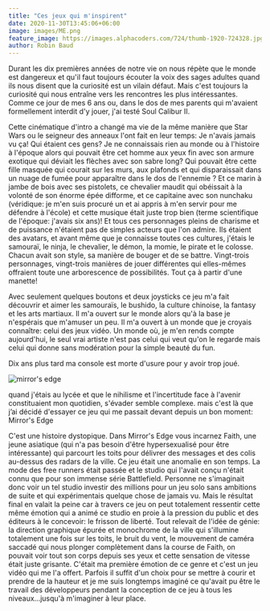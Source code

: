```yaml
---
title: "Ces jeux qui m'inspirent"
date: 2020-11-30T13:45:06+06:00
image: images/ME.png
feature_image: https://images.alphacoders.com/724/thumb-1920-724328.jpg
author: Robin Baud
---
```


Durant les dix premières années de notre vie on nous répète que le monde est dangereux et qu'il faut toujours écouter la voix des sages adultes quand ils nous disent que la curiosité est un vilain défaut. Mais c'est toujours la curiosité qui nous entraîne vers les rencontres les plus intéressantes. Comme ce jour de mes 6 ans  ou, dans le dos de mes parents qui m'avaient formellement interdit d'y jouer, j'ai testé Soul Calibur II.

Cette cinématique d'intro a changé ma vie de la même manière que Star Wars ou le seigneur des anneaux l'ont fait en leur temps: Je n'avais jamais vu ça! Qui étaient ces gens? Je ne connaissais rien au monde ou à l'histoire à l'époque alors qui pouvait être cet homme aux yeux fin avec son armure exotique qui déviait les flèches avec son sabre long? Qui pouvait être cette fille masquée qui courait sur les murs, aux plafonds et qui disparaissait dans un nuage de fumée pour apparaître dans le dos de l'ennemie ? Et ce marin à jambe de bois avec ses pistolets, ce chevalier maudit qui obéissait à la volonté de son énorme épée difforme, et ce capitaine avec son nunchaku (véridique: je m'en suis procuré un et ai appris à m'en servir pour me défendre à l'école) et cette musique était juste trop bien (terme scientifique de l'époque: j'avais six ans)! Et tous ces personnages pleins de charisme et de puissance n'étaient pas de simples acteurs que l'on admire. Ils étaient des avatars, et avant même que je connaisse toutes ces cultures, j'étais le samouraï, le ninja, le chevalier, le démon, la momie, le pirate et le colosse. Chacun avait son style, sa manière de bouger et de se battre. Vingt-trois personnages, vingt-trois manières de jouer différentes qui elles-mêmes offraient toute une arborescence de possibilités. Tout ça à partir d'une manette!

Avec seulement quelques boutons et deux joysticks ce jeu m'a fait découvrir et aimer les samouraïs, le bushido, la culture chinoise, la fantasy et les arts martiaux. Il m'a ouvert sur le monde alors qu'à la base je n'espérais que m'amuser un peu. Il m'a ouvert à un monde que je croyais connaître: celui des jeux vidéo. Un monde où, je m'en rends compte aujourd'hui, le seul vrai artiste n'est pas celui qui veut qu'on le regarde mais celui qui donne sans modération pour la simple beauté du fun.

Dix ans plus tard ma console est morte d'usure pour y avoir trop joué.
 


![mirror's edge](https://hitek.fr/img/products/electronic-arts/electronic-arts-mirrors-edge/electronic-arts-mirrors-edge-cover.jpg)


quand j'étais au lycée et que le nihilisme et l'incertitude face à l'avenir constituaient mon quotidien, s'évader semble complexe. mais c'est là que j’ai décidé d'essayer ce jeu qui me passait devant depuis un bon moment: Mirror's Edge 

C'est une histoire dystopique. Dans Mirror's Edge vous incarnez Faith, une jeune asiatique (qui n'a pas besoin d'être hypersexualisé pour être intéressante) qui parcourt les toits pour délivrer des messages et des colis au-dessus des radars de la ville. Ce jeu était une anomalie en son temps. La mode des free runners était passée et le studio qui l'avait conçu n'était connu que pour son immense série Battlefield. Personne ne s'imaginait donc voir un tel studio investir des millions pour un jeu solo sans ambitions de suite et qui expérimentais quelque chose de jamais vu. Mais le résultat final en valait la peine car à travers ce jeu on peut totalement ressentir cette même émotion qui a animé ce studio en proie à la pression du public et des éditeurs à le concevoir: le frisson de liberté.
Tout relevait de l'idée de génie: la direction graphique épurée et monochrome de la ville qui s'illumine totalement une fois sur les toits, le bruit du vent, le mouvement de caméra saccadé qui nous plonger complètement dans la course de Faith, on pouvait voir tout son corps depuis ses yeux et cette sensation de vitesse était juste grisante.
C'était ma première émotion de ce genre et c'est un jeu vidéo qui me l'a offert. Parfois il suffit d'un choix pour se mettre à courir et prendre de la hauteur et je me suis longtemps imaginé ce qu'avait pu être le travail des développeurs pendant la conception de ce jeu à tous les niveaux...jusqu'à m'imaginer à leur place. 

